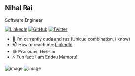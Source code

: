 ## Nihal Rai
Software Engineer

[![LinkedIn](https://img.shields.io/badge/@niihalrai-blue?style=social&logo=linkedin)](https://www.linkedin.com/in/niihalrai)
[![GitHub](https://img.shields.io/badge/@nihalrai-black?style=social&logo=github)](https://github.com/nihalrai)
[![Twitter](https://img.shields.io/badge/@niihalrai-black?style=social&logo=twitter)](https://twitter.com/niihalrai)
<!--
**nihalrai/nihalrai** is a ✨ _special_ ✨ repository because its `README.md` (this file) appears on your GitHub profile.
Here are some ideas to get you started: 
-->
- 🌱 I’m currently cuda and rus (Unique combination, i know)
- 📫 How to reach me: [LinkedIn](https://www.linkedin.com/in/niihalrai)
- 😄 Pronouns: He/Him
- ⚡ Fun fact: I am Endou Mamoru!

<!--
Thanks to https://github.com/coslyk for stats api information
-->

<div style="text-align: justify">
  
![image](https://github-readme-stats.vercel.app/api?username=nihalrai&hide_border=true)
![image](https://github-readme-stats.vercel.app/api/top-langs/?username=nihalrai&layout=compact&hide_border=true&&langs_count=9)

</div>  
  

